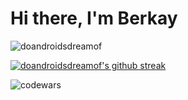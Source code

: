 <h1>Hi there, I'm Berkay</h1>


<p align="left">
</p>

<p><img align="center" src="https://github-readme-stats.vercel.app/api/top-langs?username=doandroidsdreamof&show_icons=true&locale=en&layout=compact" alt="doandroidsdreamof" /></p>


[![doandroidsdreamof's github streak](https://github-readme-streak-stats.herokuapp.com/?user=doandroidsdreamof&theme=blue-green)](https://github.com/doandroidsdreamof/github-readme-streak-stats)



<p><img align="center" src="https://www.codewars.com/users/doandroidsdreamof/badges/large" alt="codewars" /></p>



